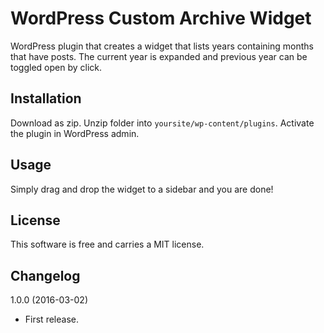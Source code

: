WordPress Custom Archive Widget
==========================

WordPress plugin that creates a widget that lists years containing months that have posts. The current year is expanded and previous year can be toggled open by click.


Installation
------------
Download as zip. Unzip folder into `yoursite/wp-content/plugins`. Activate the plugin in WordPress admin.


Usage
-----
Simply drag and drop the widget to a sidebar and you are done!


License
-------
This software is free and carries a MIT license.


Changelog
---------
1.0.0 (2016-03-02)
* First release.